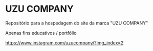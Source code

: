 # UZU COMPANY

Repositório para a hospedagem do site da marca "UZU COMPANY" 

Apenas fins educativos / portfólio

https://www.instagram.com/uzucompany/?img_index=2
